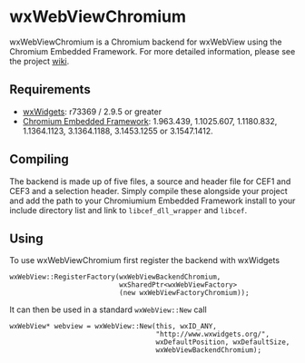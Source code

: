 wxWebViewChromium
=================

wxWebViewChromium is a Chromium backend for wxWebView using the Chromium
Embedded Framework. For more detailed information, please see the project
[wiki][1].

Requirements
------------

* [wxWidgets][2]: r73369 / 2.9.5  or greater
* [Chromium Embedded Framework][3]:  1.963.439, 1.1025.607, 1.1180.832, 
   1.1364.1123, 3.1364.1188, 3.1453.1255 or 3.1547.1412.

Compiling
---------

The backend is made up of five files, a source and header file for CEF1
and CEF3 and a selection header. Simply compile these alongside your
project and add the path to your Chromiumium Embedded Framework
install to your include directory list and link to `libcef_dll_wrapper`
and `libcef`.

Using
-----

To use wxWebViewChromium first register the backend with wxWidgets

    wxWebView::RegisterFactory(wxWebViewBackendChromium, 
                               wxSharedPtr<wxWebViewFactory>
                               (new wxWebViewFactoryChromium));

It can then be used in a standard `wxWebView::New` call

    wxWebView* webview = wxWebView::New(this, wxID_ANY,
                                        "http://www.wxwidgets.org/",
                                        wxDefaultPosition, wxDefaultSize,
                                        wxWebViewBackendChromium);

[1]: https://github.com/steve-lamerton/wxWebViewChromium/wiki
[2]: http://www.wxwidgets.org
[3]: http://code.google.com/p/chromiumembedded/

